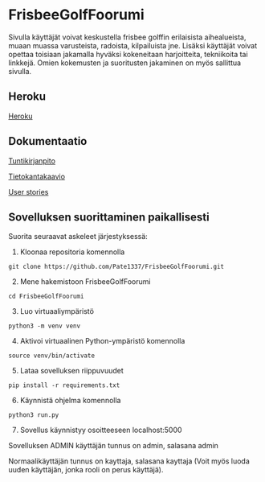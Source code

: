 # FrisbeeGolfFoorumi

Sivulla käyttäjät voivat keskustella frisbee golffin erilaisista aihealueista, muaan muassa varusteista, radoista, kilpailuista jne.
Lisäksi käyttäjät voivat opettaa toisiaan jakamalla hyväksi kokeneitaan harjoitteita, tekniikoita tai linkkejä.
Omien kokemusten ja suoritusten jakaminen on myös sallittua sivulla.

## Heroku

[Heroku](https://frisbee-golf-foorumi.herokuapp.com/)

## Dokumentaatio

[Tuntikirjanpito](https://github.com/Pate1337/FrisbeeGolfFoorumi/blob/master/documentation/tuntikirjanpito.md)

[Tietokantakaavio](https://github.com/Pate1337/FrisbeeGolfFoorumi/blob/master/documentation/tietokantakaavio.md)

[User stories](https://github.com/Pate1337/FrisbeeGolfFoorumi/blob/master/documentation/userstories.md)

## Sovelluksen suorittaminen paikallisesti

Suorita seuraavat askeleet järjestyksessä:

1. Kloonaa repositoria komennolla
```
git clone https://github.com/Pate1337/FrisbeeGolfFoorumi.git
```

2. Mene hakemistoon FrisbeeGolfFoorumi
```
cd FrisbeeGolfFoorumi
```

3. Luo virtuaaliympäristö
```
python3 -m venv venv
```

4. Aktivoi virtuaalinen Python-ympäristö komennolla
```
source venv/bin/activate
```

5. Lataa sovelluksen riippuvuudet
```
pip install -r requirements.txt
```

6. Käynnistä ohjelma komennolla
```
python3 run.py
```

7. Sovellus käynnistyy osoitteeseen localhost:5000

Sovelluksen ADMIN käyttäjän tunnus on admin, salasana admin

Normaalikäyttäjän tunnus on kayttaja, salasana kayttaja (Voit myös luoda uuden käyttäjän, jonka rooli on perus käyttäjä).





